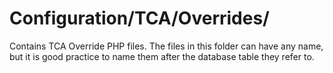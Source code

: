 # Configuration/TCA/Overrides/

Contains TCA Override PHP files. The files in this folder can have any name, but it is good practice to name them after the database table they refer to.
